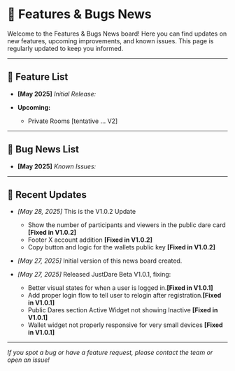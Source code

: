 # 📢 Features & Bugs News

Welcome to the Features & Bugs News board! Here you can find updates on new features, upcoming improvements, and known issues. This page is regularly updated to keep you informed.

---

## 🚀 Feature List

- **[May 2025]** _Initial Release:_
  
- **Upcoming:**
  - Private Rooms [tentative ... V2]

---

## 🐞 Bug News List

- **[May 2025]** _Known Issues:_


---

## 📝 Recent Updates

- _[May 28, 2025]_ This is the V1.0.2 Update
  - Show the number of participants and viewers in the public dare card **[Fixed in V1.0.2]**
  - Footer X account addition **[Fixed in V1.0.2]**
  - Copy button and logic for the wallets public key **[Fixed in V1.0.2]**
 
    
- _[May 27, 2025]_ Initial version of this news board created.
- _[May 27, 2025]_ Released JustDare Beta V1.0.1, fixing:
   - Better visual states for when a user is logged in.**[Fixed in V1.0.1]**
  - Add proper login flow to tell user to relogin after registration.**[Fixed in V1.0.1]**
  - Public Dares section Active Widget not showing Inactive **[Fixed in V1.0.1]**
  - Wallet widget not properly responsive for very small devices **[Fixed in V1.0.1]**

---

_If you spot a bug or have a feature request, please contact the team or open an issue!_
